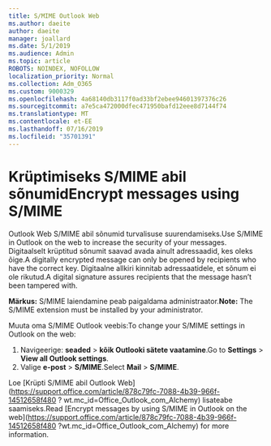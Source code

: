 ```yaml
---
title: S/MIME Outlook Web
ms.author: daeite
author: daeite
manager: joallard
ms.date: 5/1/2019
ms.audience: Admin
ms.topic: article
ROBOTS: NOINDEX, NOFOLLOW
localization_priority: Normal
ms.collection: Adm_O365
ms.custom: 9000329
ms.openlocfilehash: 4a68140db3117f0ad33bf2ebee94601397376c26
ms.sourcegitcommit: a7e5ca472000dfec471950bafd12eee8d7144f74
ms.translationtype: MT
ms.contentlocale: et-EE
ms.lasthandoff: 07/16/2019
ms.locfileid: "35701391"
---
```

# <a name="encrypt-messages-using-smime"></a><span data-ttu-id="be7a3-102">Krüptimiseks S/MIME abil sõnumid</span><span class="sxs-lookup"><span data-stu-id="be7a3-102">Encrypt messages using S/MIME</span></span>

<span data-ttu-id="be7a3-103">Outlook Web S/MIME abil sõnumid turvalisuse suurendamiseks.</span><span class="sxs-lookup"><span data-stu-id="be7a3-103">Use S/MIME in Outlook on the web to increase the security of your messages.</span></span> <span data-ttu-id="be7a3-104">Digitaalselt krüptitud sõnumit saavad avada ainult adressaadid, kes oleks õige.</span><span class="sxs-lookup"><span data-stu-id="be7a3-104">A digitally encrypted message can only be opened by recipients who have the correct key.</span></span> <span data-ttu-id="be7a3-105">Digitaalne allkiri kinnitab adressaatidele, et sõnum ei ole rikutud.</span><span class="sxs-lookup"><span data-stu-id="be7a3-105">A digital signature assures recipients that the message hasn’t been tampered with.</span></span>

<span data-ttu-id="be7a3-106">**Märkus:** S/MIME laiendamine peab paigaldama administraator.</span><span class="sxs-lookup"><span data-stu-id="be7a3-106">**Note:** The S/MIME extension must be installed by your administrator.</span></span>

<span data-ttu-id="be7a3-107">Muuta oma S/MIME Outlook veebis:</span><span class="sxs-lookup"><span data-stu-id="be7a3-107">To change your S/MIME settings in Outlook on the web:</span></span>

1. <span data-ttu-id="be7a3-108">Navigeerige: **seaded** > **kõik Outlooki sätete vaatamine**.</span><span class="sxs-lookup"><span data-stu-id="be7a3-108">Go to **Settings** > **View all Outlook settings**.</span></span>
2. <span data-ttu-id="be7a3-109">Valige **e-post** > **S/MIME**.</span><span class="sxs-lookup"><span data-stu-id="be7a3-109">Select **Mail** > **S/MIME**.</span></span>

<span data-ttu-id="be7a3-110">Loe [Krüpti S/MIME abil Outlook Web] (https://support.office.com/article/878c79fc-7088-4b39-966f-14512658f480 ? wt.mc_id=Office_Outlook_com_Alchemy) lisateabe saamiseks.</span><span class="sxs-lookup"><span data-stu-id="be7a3-110">Read [Encrypt messages by using S/MIME in Outlook on the web](https://support.office.com/article/878c79fc-7088-4b39-966f-14512658f480 ?wt.mc_id=Office_Outlook_com_Alchemy) for more information.</span></span>